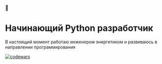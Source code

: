 ### 👋
# Начинающий Python разработчик
В настоящий момент работаю инженером энергетиком и развиваюсь в направлении программирования

[![codewars](https://www.codewars.com/users/Varlok009/badges/small)](https://www.codewars.com/users/Varlok009)
<!--
**Varlok009/Varlok009** is a ✨ _special_ ✨ repository because its `README.md` (this file) appears on your GitHub profile.

Here are some ideas to get you started:

- 🔭 I’m currently working on ...
- 🌱 I’m currently learning ...
- 👯 I’m looking to collaborate on ...
- 🤔 I’m looking for help with ...
- 💬 Ask me about ...
- 📫 How to reach me: ...
- 😄 Pronouns: ...
- ⚡ Fun fact: ...
-->
